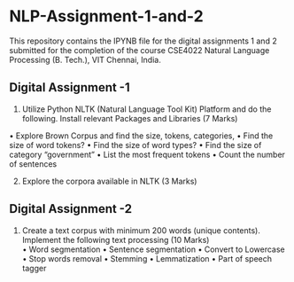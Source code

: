 # NLP-Assignment-1-and-2
This repository contains the IPYNB file for the digital assignments 1 and 2 submitted for the completion of the course CSE4022 Natural Language Processing (B. Tech.), VIT Chennai, India.

Digital Assignment -1
----------------------
1.	Utilize Python NLTK (Natural Language Tool Kit) Platform and do the following. Install relevant Packages and Libraries (7 Marks)
                                                                                                    
•	Explore Brown Corpus and find the size, tokens, categories,
•	Find the size of word tokens?
•	Find the size of word types?
•	Find the size of category “government”
•	List the most frequent tokens
•	Count the number of sentences

2.	Explore the corpora available in NLTK                                                          (3 Marks)


Digital Assignment -2
-----------------------
1.	Create a text corpus with minimum 200 words (unique contents). Implement the following text processing (10 Marks)                                                                                              
•	Word segmentation
•	Sentence segmentation
•	Convert to Lowercase
•	Stop words removal
•	Stemming
•	Lemmatization
•	Part of speech tagger
